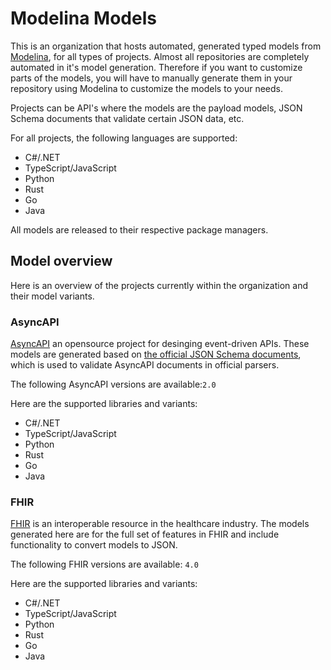# Modelina Models
This is an organization that hosts automated, generated typed models from [Modelina](github.com/asyncapi/modelina), for all types of projects. 
Almost all repositories are completely automated in it's model generation. 
Therefore if you want to customize parts of the models, you will have to manually generate them in your repository using Modelina to customize the models to your needs.

Projects can be API's where the models are the payload models, JSON Schema documents that validate certain JSON data, etc.

For all projects, the following languages are supported:
- C#/.NET
- TypeScript/JavaScript
- Python
- Rust
- Go
- Java

All models are released to their respective package managers.

## Model overview
Here is an overview of the projects currently within the organization and their model variants.

### AsyncAPI
[AsyncAPI](github.com/asyncapi/) an opensource project for desinging event-driven APIs. These models are generated based on [the official JSON Schema documents](https://github.com/asyncapi/spec-json-schemas/tree/master/schemas), which is used to validate AsyncAPI documents in official parsers.

The following AsyncAPI versions are available:`2.0`

Here are the supported libraries and variants:
- C#/.NET
- TypeScript/JavaScript
- Python
- Rust
- Go
- Java

### FHIR
[FHIR](https://www.hl7.org/fhir/overview.html) is an interoperable resource in the healthcare industry. The models generated here are for the full set of features in FHIR and include functionality to convert models to JSON.

The following FHIR versions are available: `4.0`

Here are the supported libraries and variants:
- C#/.NET
- TypeScript/JavaScript
- Python
- Rust
- Go
- Java
